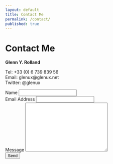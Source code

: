 ```yaml
---
layout: default
title: Contact Me
permalink: /contact/
published: true
---
```


<div id="contact">
  <h1 class="pageTitle">Contact Me</h1>
  <div class="contactContent">
    <p><b>Glenn Y. Rolland</b></p>
    <p>
    Tel: +33 (0) 6 739 839 56<br/>
    Email: glenux@glenux.net<br/>
    Twitter: @glenux</p>
  </div>
  <form action="//formspree.io/glenux@glenux.net" method="POST">
    <label for="name">Name</label>    
    <input type="text" id="name" name="name" class="full-width"><br>
    <label for="email">Email Address</label>
    <input type="email" id="email" name="_replyto" class="full-width"><br>
    <label for="message">Message</label>
    <textarea name="message" id="message" cols="30" rows="10" class="full-width"></textarea><br>
    <input type="submit" value="Send" class="button">
  </form>
</div>
